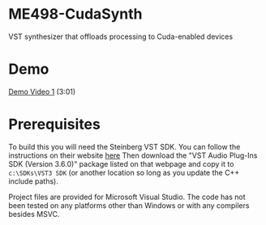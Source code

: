# ME498-CudaSynth
VST synthesizer that offloads processing to Cuda-enabled devices

Demo
=======
[Demo Video 1](https://www.youtube.com/watch?v=xUN_3zn8Ivk) (3:01)

Prerequisites
========
To build this you will need the Steinberg VST SDK.
You can follow the instructions on their website [here](http://www.steinberg.net/en/company/developers.html)
Then download the "VST Audio Plug-Ins SDK (Version 3.6.0)" package listed on that webpage and copy it to `c:\SDKs\VST3 SDK` (or another location so long as you update the C++ include paths).

Project files are provided for Microsoft Visual Studio. The code has not been tested on any platforms other than Windows or with any compilers besides MSVC.
